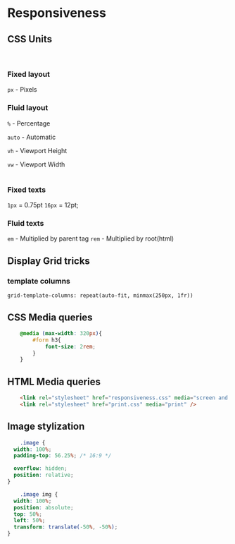 # Responsiveness

## CSS Units

<br/>

### Fixed layout 
`px` - Pixels

### Fluid layout
`%` - Percentage

`auto` - Automatic

`vh` - Viewport Height

`vw` - Viewport Width

#

### Fixed texts
`1px` = 0.75pt
`16px` = 12pt;

### Fluid texts
`em` - Multiplied by parent tag
`rem` - Multiplied by root(html)

## Display Grid tricks

### template columns
`grid-template-columns: repeat(auto-fit, minmax(250px, 1fr))`

## CSS Media queries

```css
    @media (max-width: 320px){
        #form h3{
            font-size: 2rem;
        }
    }
```
## HTML Media queries

```html
    <link rel="stylesheet" href="responsiveness.css" media="screen and (max-width: 890px)" />
    <link rel="stylesheet" href="print.css" media="print" />
```

## Image stylization

```css
    .image {
  width: 100%;
  padding-top: 56.25%; /* 16:9 */

  overflow: hidden;
  position: relative;
}

    .image img {
  width: 100%;
  position: absolute;
  top: 50%;
  left: 50%;
  transform: translate(-50%, -50%);
}
```